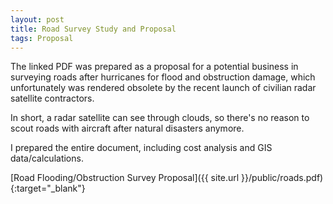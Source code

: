 ```yaml
---
layout: post
title: Road Survey Study and Proposal
tags: Proposal
---
```


The linked PDF was prepared as a proposal for a potential business in surveying roads after hurricanes for flood and obstruction damage, which unfortunately was rendered obsolete by the recent launch of civilian radar satellite contractors.

In short, a radar satellite can see through clouds, so there's no reason to scout roads with aircraft after natural disasters anymore.

I prepared the entire document, including cost analysis and GIS data/calculations.

[Road Flooding/Obstruction Survey Proposal]({{ site.url }}/public/roads.pdf){:target="_blank"}